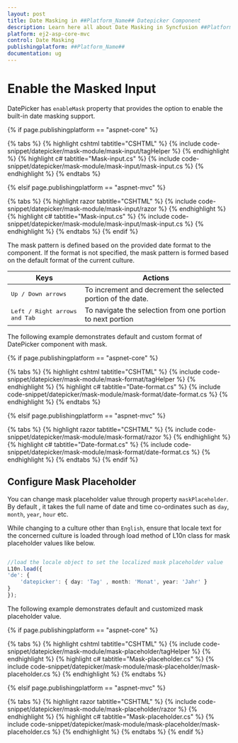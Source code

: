```yaml
---
layout: post
title: Date Masking in ##Platform_Name## Datepicker Component
description: Learn here all about Date Masking in Syncfusion ##Platform_Name## Datepicker component of Syncfusion Essential JS 2 and more.
platform: ej2-asp-core-mvc
control: Date Masking
publishingplatform: ##Platform_Name##
documentation: ug
---
```



# Enable the Masked Input

DatePicker has `enableMask` property that provides the option to enable the built-in date masking support.

{% if page.publishingplatform == "aspnet-core" %}

{% tabs %}
{% highlight cshtml tabtitle="CSHTML" %}
{% include code-snippet/datepicker/mask-module/mask-input/tagHelper %}
{% endhighlight %}
{% highlight c# tabtitle="Mask-input.cs" %}
{% include code-snippet/datepicker/mask-module/mask-input/mask-input.cs %}
{% endhighlight %}
{% endtabs %}

{% elsif page.publishingplatform == "aspnet-mvc" %}

{% tabs %}
{% highlight razor tabtitle="CSHTML" %}
{% include code-snippet/datepicker/mask-module/mask-input/razor %}
{% endhighlight %}
{% highlight c# tabtitle="Mask-input.cs" %}
{% include code-snippet/datepicker/mask-module/mask-input/mask-input.cs %}
{% endhighlight %}
{% endtabs %}
{% endif %}



The mask pattern is defined based on the provided date format to the component. If the format is not specified, the mask pattern is formed based on the default format of the current culture.

| **Keys** | **Actions** |
| --- | --- |
| <kbd>Up / Down arrows</kbd> | To increment and decrement the selected portion of the date. |
| <kbd>Left / Right arrows and Tab</kbd> | To navigate the selection from one portion to next portion |

The following example demonstrates default and custom format of DatePicker component with mask.

{% if page.publishingplatform == "aspnet-core" %}

{% tabs %}
{% highlight cshtml tabtitle="CSHTML" %}
{% include code-snippet/datepicker/mask-module/mask-format/tagHelper %}
{% endhighlight %}
{% highlight c# tabtitle="Date-format.cs" %}
{% include code-snippet/datepicker/mask-module/mask-format/date-format.cs %}
{% endhighlight %}
{% endtabs %}

{% elsif page.publishingplatform == "aspnet-mvc" %}

{% tabs %}
{% highlight razor tabtitle="CSHTML" %}
{% include code-snippet/datepicker/mask-module/mask-format/razor %}
{% endhighlight %}
{% highlight c# tabtitle="Date-format.cs" %}
{% include code-snippet/datepicker/mask-module/mask-format/date-format.cs %}
{% endhighlight %}
{% endtabs %}
{% endif %}



## Configure Mask Placeholder

You can change mask placeholder value through property `maskPlaceholder`. By default , it takes the full name of date and time co-ordinates such as `day`, `month`, `year`, `hour` etc.

While changing to a culture other than `English`, ensure that locale text for the concerned culture is loaded through load method of L10n class for mask placeholder values like below.

```typescript

//load the locale object to set the localized mask placeholder value
L10n.load({
'de': {
    'datepicker': { day: 'Tag' , month: 'Monat', year: 'Jahr' }
}
});

```

The following example demonstrates default and customized mask placeholder value.

{% if page.publishingplatform == "aspnet-core" %}

{% tabs %}
{% highlight cshtml tabtitle="CSHTML" %}
{% include code-snippet/datepicker/mask-module/mask-placeholder/tagHelper %}
{% endhighlight %}
{% highlight c# tabtitle="Mask-placeholder.cs" %}
{% include code-snippet/datepicker/mask-module/mask-placeholder/mask-placeholder.cs %}
{% endhighlight %}
{% endtabs %}

{% elsif page.publishingplatform == "aspnet-mvc" %}

{% tabs %}
{% highlight razor tabtitle="CSHTML" %}
{% include code-snippet/datepicker/mask-module/mask-placeholder/razor %}
{% endhighlight %}
{% highlight c# tabtitle="Mask-placeholder.cs" %}
{% include code-snippet/datepicker/mask-module/mask-placeholder/mask-placeholder.cs %}
{% endhighlight %}
{% endtabs %}
{% endif %}


